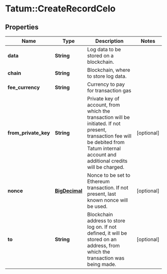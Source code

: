 # Tatum::CreateRecordCelo

## Properties
Name | Type | Description | Notes
------------ | ------------- | ------------- | -------------
**data** | **String** | Log data to be stored on a blockchain. | 
**chain** | **String** | Blockchain, where to store log data. | 
**fee_currency** | **String** | Currency to pay for transaction gas | 
**from_private_key** | **String** | Private key of account, from which the transaction will be initiated. If not present, transaction fee will be debited from Tatum internal account and additional credits will be charged. | [optional] 
**nonce** | [**BigDecimal**](BigDecimal.md) | Nonce to be set to Ethereum transaction. If not present, last known nonce will be used. | [optional] 
**to** | **String** | Blockchain address to store log on. If not defined, it will be stored on an address, from which the transaction was being made. | [optional] 

